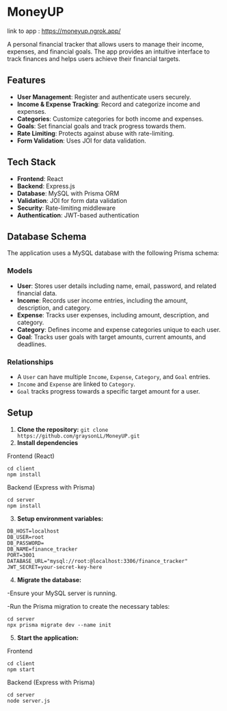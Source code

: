 # MoneyUP

link to app : https://moneyup.ngrok.app/

A personal financial tracker that allows users to manage their income, expenses, and financial goals. The app provides an intuitive interface to track finances and helps users achieve their financial targets.

## Features

- **User Management**: Register and authenticate users securely.
- **Income & Expense Tracking**: Record and categorize income and expenses.
- **Categories**: Customize categories for both income and expenses.
- **Goals**: Set financial goals and track progress towards them. 
- **Rate Limiting**: Protects against abuse with rate-limiting.
- **Form Validation**: Uses JOI for data validation.

## Tech Stack

- **Frontend**: React
- **Backend**: Express.js
- **Database**: MySQL with Prisma ORM
- **Validation**: JOI for form data validation
- **Security**: Rate-limiting middleware
- **Authentication**: JWT-based authentication

## Database Schema

The application uses a MySQL database with the following Prisma schema:

### Models

- **User**: Stores user details including name, email, password, and related financial data.
- **Income**: Records user income entries, including the amount, description, and category.
- **Expense**: Tracks user expenses, including amount, description, and category.
- **Category**: Defines income and expense categories unique to each user.
- **Goal**: Tracks user goals with target amounts, current amounts, and deadlines.

### Relationships

- A `User` can have multiple `Income`, `Expense`, `Category`, and `Goal` entries.
- `Income` and `Expense` are linked to `Category`.
- `Goal` tracks progress towards a specific target amount for a user.

## Setup

1. **Clone the repository:**
   ```git clone https://github.com/graysonLL/MoneyUP.git```
2. **Install dependencies**
   
Frontend (React)
```
cd client
npm install

```
Backend (Express with Prisma)
```
cd server
npm install

```
3. **Setup environment variables:**
```
DB_HOST=localhost
DB_USER=root
DB_PASSWORD=
DB_NAME=finance_tracker
PORT=3001
DATABASE_URL="mysql://root:@localhost:3306/finance_tracker"
JWT_SECRET=your-secret-key-here
```
4. **Migrate the database:**
   
-Ensure your MySQL server is running.

-Run the Prisma migration to create the necessary tables:

```
cd server
npx prisma migrate dev --name init

```

5. **Start the application:**
   
Frontend 
```
cd client
npm start

```
Backend (Express with Prisma)
```
cd server
node server.js

```

